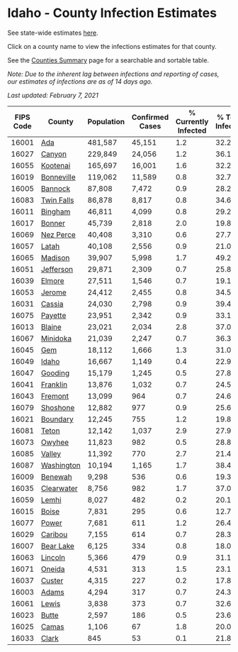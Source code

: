 # Idaho - County Infection Estimates

See state-wide estimates [here](/infections/us-id).

Click on a county name to view the infections estimates for that county.

See the [Counties Summary](/infections/summary-counties) page for a searchable and sortable table.

*Note: Due to the inherent lag between infections and reporting of cases, our estimates of infections are as of 14 days ago.*

*Last updated: February 7, 2021*

|   FIPS Code |                   County |   Population |   Confirmed Cases |   % Currently Infected |   % Total Infected |
|-------------|--------------------------|--------------|-------------------|------------------------|--------------------|
|       16001 |               [Ada](ada) |      481,587 |            45,151 |                    1.2 |               32.2 |
|       16027 |         [Canyon](canyon) |      229,849 |            24,056 |                    1.2 |               36.1 |
|       16055 |     [Kootenai](kootenai) |      165,697 |            16,001 |                    1.6 |               32.2 |
|       16019 | [Bonneville](bonneville) |      119,062 |            11,589 |                    0.8 |               32.7 |
|       16005 |       [Bannock](bannock) |       87,808 |             7,472 |                    0.9 |               28.2 |
|       16083 | [Twin Falls](twin-falls) |       86,878 |             8,817 |                    0.8 |               34.6 |
|       16011 |       [Bingham](bingham) |       46,811 |             4,099 |                    0.8 |               29.2 |
|       16017 |         [Bonner](bonner) |       45,739 |             2,818 |                    2.0 |               19.8 |
|       16069 |   [Nez Perce](nez-perce) |       40,408 |             3,310 |                    0.6 |               27.7 |
|       16057 |           [Latah](latah) |       40,108 |             2,556 |                    0.9 |               21.0 |
|       16065 |       [Madison](madison) |       39,907 |             5,998 |                    1.7 |               49.2 |
|       16051 |   [Jefferson](jefferson) |       29,871 |             2,309 |                    0.7 |               25.8 |
|       16039 |         [Elmore](elmore) |       27,511 |             1,546 |                    0.7 |               19.1 |
|       16053 |         [Jerome](jerome) |       24,412 |             2,455 |                    0.8 |               34.5 |
|       16031 |         [Cassia](cassia) |       24,030 |             2,798 |                    0.9 |               39.4 |
|       16075 |       [Payette](payette) |       23,951 |             2,342 |                    0.9 |               33.1 |
|       16013 |         [Blaine](blaine) |       23,021 |             2,034 |                    2.8 |               37.0 |
|       16067 |     [Minidoka](minidoka) |       21,039 |             2,247 |                    0.7 |               36.3 |
|       16045 |               [Gem](gem) |       18,112 |             1,666 |                    1.3 |               31.0 |
|       16049 |           [Idaho](idaho) |       16,667 |             1,149 |                    0.4 |               22.9 |
|       16047 |       [Gooding](gooding) |       15,179 |             1,245 |                    0.5 |               27.8 |
|       16041 |     [Franklin](franklin) |       13,876 |             1,032 |                    0.7 |               24.5 |
|       16043 |       [Fremont](fremont) |       13,099 |               964 |                    0.7 |               24.6 |
|       16079 |     [Shoshone](shoshone) |       12,882 |               977 |                    0.9 |               25.6 |
|       16021 |     [Boundary](boundary) |       12,245 |               755 |                    1.2 |               19.8 |
|       16081 |           [Teton](teton) |       12,142 |             1,037 |                    2.9 |               27.9 |
|       16073 |         [Owyhee](owyhee) |       11,823 |               982 |                    0.5 |               28.8 |
|       16085 |         [Valley](valley) |       11,392 |               770 |                    2.7 |               21.4 |
|       16087 | [Washington](washington) |       10,194 |             1,165 |                    1.7 |               38.4 |
|       16009 |       [Benewah](benewah) |        9,298 |               536 |                    0.6 |               19.3 |
|       16035 | [Clearwater](clearwater) |        8,756 |               982 |                    1.7 |               37.0 |
|       16059 |           [Lemhi](lemhi) |        8,027 |               482 |                    0.2 |               20.1 |
|       16015 |           [Boise](boise) |        7,831 |               295 |                    0.6 |               12.7 |
|       16077 |           [Power](power) |        7,681 |               611 |                    1.2 |               26.4 |
|       16029 |       [Caribou](caribou) |        7,155 |               614 |                    0.7 |               28.3 |
|       16007 |   [Bear Lake](bear-lake) |        6,125 |               334 |                    0.8 |               18.0 |
|       16063 |       [Lincoln](lincoln) |        5,366 |               479 |                    0.9 |               31.1 |
|       16071 |         [Oneida](oneida) |        4,531 |               313 |                    1.5 |               23.1 |
|       16037 |         [Custer](custer) |        4,315 |               227 |                    0.2 |               17.8 |
|       16003 |           [Adams](adams) |        4,294 |               317 |                    0.7 |               24.3 |
|       16061 |           [Lewis](lewis) |        3,838 |               373 |                    0.7 |               32.6 |
|       16023 |           [Butte](butte) |        2,597 |               186 |                    0.5 |               23.6 |
|       16025 |           [Camas](camas) |        1,106 |                67 |                    1.8 |               20.0 |
|       16033 |           [Clark](clark) |          845 |                53 |                    0.1 |               21.8 |